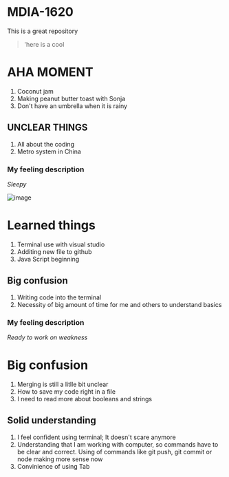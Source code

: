 # MDIA-1620
This is a great repository
>'here is a cool

# AHA MOMENT
1. Coconut jam
2. Making peanut butter toast with Sonja
3. Don't have an umbrella when it is rainy

## UNCLEAR THINGS
1. All about the coding
2. Metro system in China

### My feeling description 
*Sleepy*

![image](https://github.com/user-attachments/assets/2f473b4d-cc9c-4ca9-8336-75cd4bd15067)


# Learned things
1. Terminal use with visual studio
2. Additing new file to github
3. Java Script beginning 

## Big confusion 
1. Writing code into the terminal
2. Necessity of big amount of time for me and others to understand basics

### My feeling description 
*Ready to work on weakness*

<!-- Lab 6 -->
# Big confusion
1. Merging is still a litlle bit unclear 
2. How to save my code right in a file 
3. I need to read more about booleans and strings

## Solid understanding 
1. I feel confident using terminal; It doesn't scare anymore
2. Understanding that I am working with computer, so commands have to be clear and correct. Using of commands like git push, git commit or node making more sense now 
3. Convinience of using Tab 


